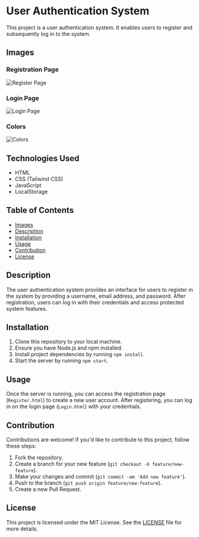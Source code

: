 # User Authentication System

This project is a user authentication system. It enables users to register and subsequently log in to the system.

## Images

### Registration Page

![Register Page](https://github.com/mariart-dev/user-authentication-form/blob/0787a04e39236657e0222466ae55c343f8d468e5/public/static/img/Register.png)

### Login Page

![Login Page](https://github.com/mariart-dev/user-authentication-form/blob/0787a04e39236657e0222466ae55c343f8d468e5/public/static/img/Login.png)

### Colors

![Colors](https://github.com/mariart-dev/user-authentication-form/blob/0787a04e39236657e0222466ae55c343f8d468e5/public/static/img/Colors.png)

## Technologies Used

- HTML
- CSS (Tailwind CSS)
- JavaScript
- LocalStorage

## Table of Contents

- [Images](#images)
- [Description](#description)
- [Installation](#installation)
- [Usage](#usage)
- [Contribution](#contribution)
- [License](#license)

## Description

The user authentication system provides an interface for users to register in the system by providing a username, email address, and password. After registration, users can log in with their credentials and access protected system features.

## Installation

1. Clone this repository to your local machine.
2. Ensure you have Node.js and npm installed.
3. Install project dependencies by running `npm install`.
4. Start the server by running `npm start`.

## Usage

Once the server is running, you can access the registration page (`Register.html`) to create a new user account. After registering, you can log in on the login page (`Login.html`) with your credentials.

## Contribution

Contributions are welcome! If you'd like to contribute to this project, follow these steps:

1. Fork the repository.
2. Create a branch for your new feature (`git checkout -b feature/new-feature`).
3. Make your changes and commit (`git commit -am 'Add new feature'`).
4. Push to the branch (`git push origin feature/new-feature`).
5. Create a new Pull Request.


## License

This project is licensed under the MIT License. See the [LICENSE](LICENSE) file for more details.
